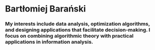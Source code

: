 <h1>Bartłomiej Barański</h1>

<h3>My interests include data analysis, optimization algorithms, and designing applications that facilitate decision-making. I focus on combining algorithmic theory with practical applications in information analysis.</h3>
